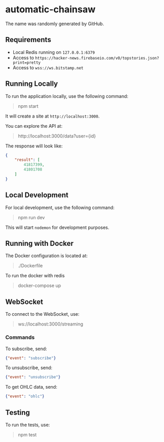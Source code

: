 # automatic-chainsaw
The name was randomly generated by GitHub.

## Requirements
- Local Redis running on `127.0.0.1:6379`
- Access to `https://hacker-news.firebaseio.com/v0/topstories.json?print=pretty`
- Access to `wss://ws.bitstamp.net`

## Running Locally
To run the application locally, use the following command:

> npm start

It will create a site at `http://localhost:3000`.

You can explore the API at:

> http://localhost:3000/data?user={id}

The response will look like:

```json
{
    "result": [
        41817399,
        41801708
    ]
}
```

## Local Development
For local development, use the following command:

> npm run dev

This will start `nodemon` for development purposes.

## Running with Docker
The Docker configuration is located at:

> ./Dockerfile

To run the docker with redis

> docker-compose up

## WebSocket
To connect to the WebSocket, use:

> ws://localhost:3000/streaming

### Commands

To subscribe, send:

```json
{"event": "subscribe"}
```

To unsubscribe, send:

```json
{"event": "unsubscribe"}
```

To get OHLC data, send:

```json
{"event": "ohlc"}
```

## Testing

To run the tests, use:

> npm test
